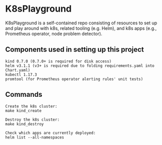 # K8sPlayground

K8sPlayground is a self-contained repo consisting of resources to set up and play around with k8s, related tooling (e.g. Helm), and k8s apps (e.g., Prometheus operator, node problem detector).

## Components used in setting up this project
```
kind 0.7.0 (0.7.0+ is required for disk access)
helm v3.1.1 (v3+ is required due to folding requirements.yaml into Chart.yaml)
kubectl 1.17.3
promtool (for Prometheus operator alerting rules' unit tests)
```

## Commands
```
Create the k8s cluster:
make kind_create

Destroy the k8s cluster:
make kind_destroy

Check which apps are currently deployed:
helm list --all-namespaces
```
